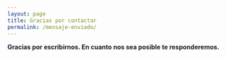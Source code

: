 ```yaml
---
layout: page
title: Gracias por contactar
permalink: /mensaje-enviado/
---
```

**Gracias por escribirnos. En cuanto nos sea posible te responderemos.**
